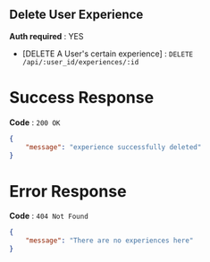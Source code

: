 ## Delete User Experience

**Auth required** : YES

* [DELETE A User's certain experience] : `DELETE /api/:user_id/experiences/:id`

# Success Response

**Code** : `200 OK`

```json
{
    "message": "experience successfully deleted"
}
```

# Error Response

**Code** : `404 Not Found`

```json
{
    "message": "There are no experiences here"
}
```